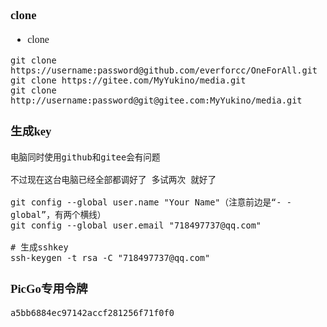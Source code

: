 <font face="Simsun" size=3>

### clone

- clone
~~~
git clone https://username:password@github.com/everforcc/OneForAll.git
git clone https://gitee.com/MyYukino/media.git
git clone http://username:password@git@gitee.com:MyYukino/media.git
~~~

### 生成key

~~~
电脑同时使用github和gitee会有问题 

不过现在这台电脑已经全部都调好了 多试两次 就好了

git config --global user.name "Your Name"（注意前边是“- -global”，有两个横线）
git config --global user.email "718497737@qq.com"

# 生成sshkey
ssh-keygen -t rsa -C "718497737@qq.com"
~~~

### PicGo专用令牌

~~~
a5bb6884ec97142accf281256f71f0f0
~~~

</font>